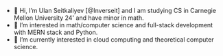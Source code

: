 - 👋 Hi, I’m Ulan Seitkaliyev [@Inverseit] and I am studying CS in Carnegie Mellon University 24' and have minor in math.
- 👀 I’m interested in math/computer science and full-stack development with MERN stack and Python.
- 🌱 I’m currently interested in cloud computing and theoretical computer science.
